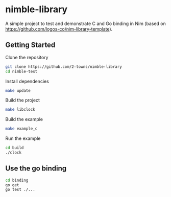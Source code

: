 # nimble-library

A simple project to test and demonstrate C and Go binding in Nim (based on https://github.com/logos-co/nim-library-template).

## Getting Started

Clone the repository
```sh
git clone https://github.com/2-towns/nimble-library
cd nimble-test
```

Install dependencies
```sh
make update
```

Build the project
```sh
make libclock
```

Build the example
```sh
make example_c
```

Run the example
```sh
cd build
./clock
```

## Use the go binding

```sh 
cd binding 
go get
go test ./...
```
